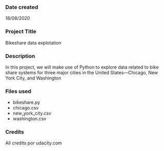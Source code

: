 ### Date created
18/08/2020

### Project Title
Bikeshare data explotation

### Description
In this project, we will make use of Python to explore data related to bike share systems for three major cities in the United States—Chicago, New York City, and Washington

### Files used
* bikeshare.py
* chicago.csv
* new_york_city.csv
* washington.csv

### Credits
All credits por udacity.com